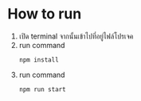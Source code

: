 # How to run
1. เปิด terminal จากนั้นเข้าไปที่อยู่ไฟล์โปรเจค
2. run command
   ```
   npm install
3. run command
   ```
   npm run start

